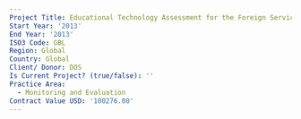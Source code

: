```yaml
---
Project Title: Educational Technology Assessment for the Foreign Service Institute
Start Year: '2013'
End Year: '2013'
ISO3 Code: GBL
Region: Global
Country: Global
Client/ Donor: DOS
Is Current Project? (true/false): ''
Practice Area:
  - Monitoring and Evaluation
Contract Value USD: '100276.00'
---
```

